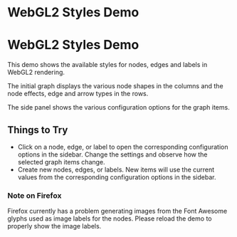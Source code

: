 <!--
 //////////////////////////////////////////////////////////////////////////////
 // @license
 // This file is part of yFiles for HTML 2.6.
 // Use is subject to license terms.
 //
 // Copyright (c) 2000-2023 by yWorks GmbH, Vor dem Kreuzberg 28,
 // 72070 Tuebingen, Germany. All rights reserved.
 //
 //////////////////////////////////////////////////////////////////////////////
-->
# WebGL2 Styles Demo

# WebGL2 Styles Demo

This demo shows the available styles for nodes, edges and labels in WebGL2 rendering.

The initial graph displays the various node shapes in the columns and the node effects, edge and arrow types in the rows.

The side panel shows the various configuration options for the graph items.

## Things to Try

- Click on a node, edge, or label to open the corresponding configuration options in the sidebar. Change the settings and observe how the selected graph items change.
- Create new nodes, edges, or labels. New items will use the current values from the corresponding configuration options in the sidebar.

### Note on Firefox

Firefox currently has a problem generating images from the Font Awesome glyphs used as image labels for the nodes. Please reload the demo to properly show the image labels.
